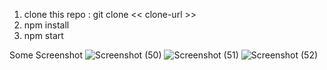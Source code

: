 
1. clone this repo : git clone << clone-url >>
2. npm install
3. npm start

Some Screenshot
![Screenshot (50)](https://user-images.githubusercontent.com/79351439/143735428-cceb084b-a375-4d19-a387-766a47cfc854.png)
![Screenshot (51)](https://user-images.githubusercontent.com/79351439/143735430-58f2d3d0-d0b9-4c69-83a8-dc26adef5c4f.png)
![Screenshot (52)](https://user-images.githubusercontent.com/79351439/143735438-fcf6e7e3-d23f-4dcf-8bce-e37e30f727d7.png)
